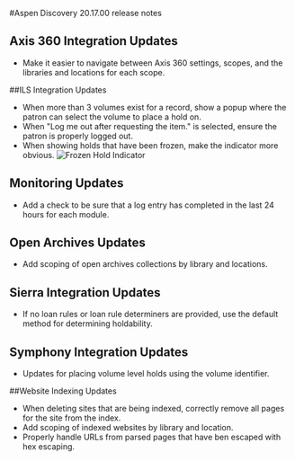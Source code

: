 #Aspen Discovery 20.17.00 release notes
## Axis 360 Integration Updates
- Make it easier to navigate between Axis 360 settings, scopes, and the libraries and locations for each scope. 

##ILS Integration Updates
- When more than 3 volumes exist for a record, show a popup where the patron can select the volume to place a hold on. 
- When "Log me out after requesting the item." is selected, ensure the patron is properly logged out. 
- When showing holds that have been frozen, make the indicator more obvious. 
  ![Frozen Hold Indicator](/release_notes/images/20_17_00_frozen_hold_indicator.png)

## Monitoring Updates
- Add a check to be sure that a log entry has completed in the last 24 hours for each module. 

## Open Archives Updates
- Add scoping of open archives collections by library and locations. 

## Sierra Integration Updates
- If no loan rules or loan rule determiners are provided, use the default method for determining holdability. 

## Symphony Integration Updates
- Updates for placing volume level holds using the volume identifier.

##Website Indexing Updates
- When deleting sites that are being indexed, correctly remove all pages for the site from the index.
- Add scoping of indexed websites by library and location.
- Properly handle URLs from parsed pages that have ben escaped with hex escaping. 